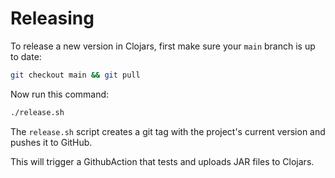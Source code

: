 # Releasing

To release a new version in Clojars, first make sure your `main` branch is up to date:

```bash
git checkout main && git pull
```

Now run this command:

```bash
./release.sh
```

The `release.sh` script creates a git tag with the project's current version and pushes it to GitHub. 

This will trigger a GithubAction that tests and uploads JAR files to Clojars.
